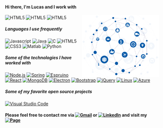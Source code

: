 #### Hi there, I'm Lucas and I work with

<img align='right' src="https://github.com/lucaslui/lucaslui/blob/master/iot11-development.gif" width=50%>

![HTML5](https://img.shields.io/badge/-Internet%20of%20Things-ffa804?style=flat)
![HTML5](https://img.shields.io/badge/-Software%20Development-4d008f?style=flat)
![HTML5](https://img.shields.io/badge/-Embedded%20Systems-D14836?style=flat)

##### Languages I use frequently

![Javascript](https://img.shields.io/badge/-JavaScript-222222?style=flat&logo=javascript&logoColor=white)
![Java](https://img.shields.io/badge/-Java-222222?style=flat&logo=java&logoColor=white) 
![C](https://img.shields.io/badge/-C%20&%20C++-222222?style=flat&logo=c%2B%2B&logoColor=white)
![HTML5](https://img.shields.io/badge/-HTML5-222222?style=flat&logo=html5&logoColor=white)
![CSS3](https://img.shields.io/badge/-CSS3-222222?style=flat&logo=css3&logoColor=white) 
![Matlab](https://img.shields.io/badge/-Matlab-222222?style=flat&logo=mathworks&logoColor=white) 
![Python](https://img.shields.io/badge/-Python%203-222222?style=flat&logo=python&logoColor=white) 

##### Some of the technologies I have worked with

[![Node.js](https://img.shields.io/badge/-Node.js-222222?style=flat&logo=node.js&logoColor=339933)](https://nodejs.org/en/)
[![Spring](https://img.shields.io/badge/-Spring-222222?style=flat&logo=spring&logoColor=339933)]()
[![Espruino](https://img.shields.io/badge/-Espruino-222222?style=flat&logo=arduino&logoColor=007ACC)](https://www.espruino.com/)
[![React](https://img.shields.io/badge/-React-222222?style=flat&logo=React&logoColor=FFFFFF)]()
[![MongoDB](https://img.shields.io/badge/-MongoDB-222222?style=flat&logo=mongodb&logoColor=339933)](https://www.mongodb.com/)
[![Electron](https://img.shields.io/badge/-Electron-222222?style=flat&logo=electron&logoColor=007ACC)](https://www.electronjs.org/)
[![Bootstrap](https://img.shields.io/badge/-Bootstrap-222222?style=flat&logo=bootstrap&logoColor=white)]()
[![jQuery](https://img.shields.io/badge/-jQuery-222222?style=flat&logo=jQuery&logoColor=0769AD)]()
[![Linux](https://img.shields.io/badge/-Linux-222222?style=flat&logo=linux&logoColor=fff)]()
[![Azure](https://img.shields.io/badge/-Microsoft%20Azure-222222?style=flat&logo=microsoft-azure&logoColor=fff)]()

##### Some of my favorite open source projects

[![Visual Studio Code](https://img.shields.io/badge/-VSCode-222222?style=flat&logo=visual-studio-code&logoColor=007ACC)](https://github.com/microsoft/vscode)

#### Please feel free to contact me via [![Gmail](https://img.shields.io/badge/-Email-D14836?style=flat&logo=gmail&logoColor=white)](mailto:lucasluimotta@gmail.com) or [![LinkedIn](https://img.shields.io/badge/-Linkedin-0077B5?style=flat&logo=linkedin&logoColor=white)](https://www.linkedin.com/in/lucas-lui-motta-eng/) and visit my [![Page](https://img.shields.io/badge/-Page-000000?style=flat&logo=houzz&logoColor=white)](https://lucaslui.github.io/personal-page/)
